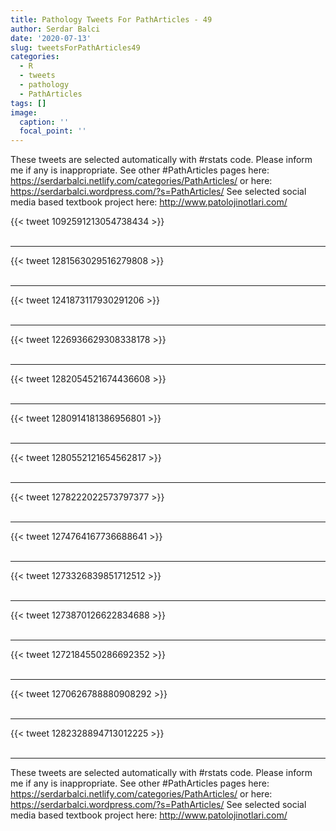 ```yaml
---
title: Pathology Tweets For PathArticles - 49
author: Serdar Balci
date: '2020-07-13'
slug: tweetsForPathArticles49
categories:
  - R
  - tweets
  - pathology
  - PathArticles
tags: []
image:
  caption: ''
  focal_point: ''
---
```



These tweets are selected automatically with #rstats code. Please inform me if any is inappropriate.
See other #PathArticles pages here: https://serdarbalci.netlify.com/categories/PathArticles/  or here: https://serdarbalci.wordpress.com/?s=PathArticles/ 
See selected social media based textbook project here: http://www.patolojinotlari.com/

{{< tweet 1092591213054738434 >}}
<br>
<br>
<hr>
{{< tweet 1281563029516279808 >}}
<br>
<br>
<hr>
{{< tweet 1241873117930291206 >}}
<br>
<br>
<hr>
{{< tweet 1226936629308338178 >}}
<br>
<br>
<hr>
{{< tweet 1282054521674436608 >}}
<br>
<br>
<hr>
{{< tweet 1280914181386956801 >}}
<br>
<br>
<hr>
{{< tweet 1280552121654562817 >}}
<br>
<br>
<hr>
{{< tweet 1278222022573797377 >}}
<br>
<br>
<hr>
{{< tweet 1274764167736688641 >}}
<br>
<br>
<hr>
{{< tweet 1273326839851712512 >}}
<br>
<br>
<hr>
{{< tweet 1273870126622834688 >}}
<br>
<br>
<hr>
{{< tweet 1272184550286692352 >}}
<br>
<br>
<hr>
{{< tweet 1270626788880908292 >}}
<br>
<br>
<hr>
{{< tweet 1282328894713012225 >}}
<br>
<br>
<hr>


These tweets are selected automatically with #rstats code. Please inform me if any is inappropriate.
See other #PathArticles pages here: https://serdarbalci.netlify.com/categories/PathArticles/  or here: https://serdarbalci.wordpress.com/?s=PathArticles/ 
See selected social media based textbook project here: http://www.patolojinotlari.com/
